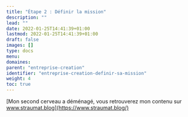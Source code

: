 ```yaml
---
title: "Étape 2 : Définir la mission"
description: ""
lead: ""
date: 2022-01-25T14:41:39+01:00
lastmod: 2022-01-25T14:41:39+01:00
draft: false
images: []
type: docs
menu:
domaines:
parent: "entreprise-creation"
identifier: "entreprise-creation-definir-sa-mission"
weight: 4
toc: true
---
```


[Mon second cerveau a déménagé, vous retrouverez mon contenu sur www.straumat.blog](https://www.straumat.blog/)
